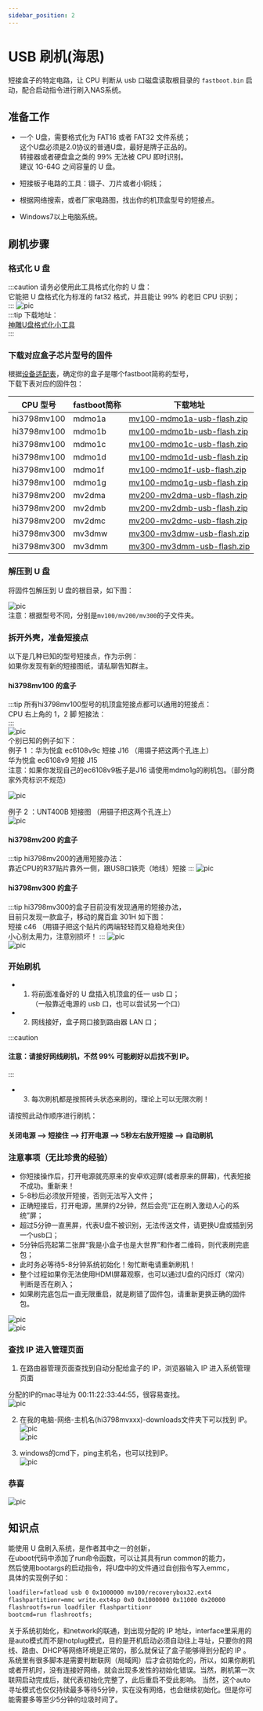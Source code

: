 ```yaml
---
sidebar_position: 2
---
```


# USB 刷机(海思)

短接盒子的特定电路，让 CPU 判断从 usb 口磁盘读取根目录的 ```fastboot.bin``` 启动，配合启动指令进行刷入NAS系统。

##  准备工作

- 一个 U盘，需要格式化为 FAT16 或者 FAT32 文件系统；  
这个U盘必须是2.0协议的普通U盘，最好是牌子正品的。  
转接器或者硬盘盒之类的 99% 无法被 CPU 即时识别。  
建议 1G-64G 之间容量的 U 盘。  

- 短接板子电路的工具：镊子、刀片或者小铜线；  
- 根据网络搜索，或者厂家电路图，找出你的机顶盒型号的短接点。
- Windows7以上电脑系统。  

##  刷机步骤

### 格式化 U 盘

:::caution
请务必使用此工具格式化你的 U 盘：  
它能把 U 盘格式化为标准的 fat32 格式，并且能让 99% 的老旧 CPU 识别；  
:::
![pic](pic/usb.png)  
:::tip
下载地址：  
[神雕U盘格式化小工具](https://www.ecoo.top/update/soft_init/USBFormat.exe)  
:::

### 下载对应盒子芯片型号的固件
根据[设备适配表](/devices/)，确定你的盒子是哪个fastboot简称的型号，  
下载下表对应的固件包：  

| CPU 型号            | fastboot简称        | 下载地址 |  
| ------------------ | --------------------- | ----------------- |  
| hi3798mv100 | mdmo1a | [mv100-mdmo1a-usb-flash.zip](https://node2.histb.com/update/system/mv100-mdmo1a-usb-flash.zip)|  
| hi3798mv100 | mdmo1b | [mv100-mdmo1b-usb-flash.zip](https://node2.histb.com/update/system/mv100-mdmo1b-usb-flash.zip)|  
| hi3798mv100 | mdmo1c | [mv100-mdmo1c-usb-flash.zip](https://node2.histb.com/update/system/mv100-mdmo1c-usb-flash.zip)|  
| hi3798mv100 | mdmo1d | [mv100-mdmo1d-usb-flash.zip](https://node2.histb.com/update/system/mv100-mdmo1d-usb-flash.zip)|  
| hi3798mv100 | mdmo1f | [mv100-mdmo1f-usb-flash.zip](https://node2.histb.com/update/system/mv100-mdmo1f-usb-flash.zip)|  
| hi3798mv100 | mdmo1g | [mv100-mdmo1g-usb-flash.zip](https://node2.histb.com/update/system/mv100-mdmo1g-usb-flash.zip)|  
| hi3798mv200 | mv2dma | [mv200-mv2dma-usb-flash.zip](https://node2.histb.com/update/system/mv200-mv2dma-usb-flash.zip)|  
| hi3798mv200 | mv2dmb | [mv200-mv2dmb-usb-flash.zip](https://node2.histb.com/update/system/mv200-mv2dmb-usb-flash.zip)|  
| hi3798mv200 | mv2dmc | [mv200-mv2dmc-usb-flash.zip](https://node2.histb.com/update/system/mv200-mv2dmc-usb-flash.zip)|  
| hi3798mv300 | mv3dmw | [mv300-mv3dmw-usb-flash.zip](https://node2.histb.com/update/system/mv300-mv3dmw-usb-flash.zip)|  
| hi3798mv300 | mv3dmm | [mv300-mv3dmm-usb-flash.zip](https://node2.histb.com/update/system/mv300-mv3dmm-usb-flash.zip)|  

### 解压到 U 盘

将固件包解压到 U 盘的根目录，如下图：  

![pic](pic/usb2.png)  
注意：根据型号不同，分别是```mv100/mv200/mv300```的子文件夹。

### 拆开外壳，准备短接点
以下是几种已知的型号短接点，作为示例：  
如果你发现有新的短接图纸，请私聊告知群主。  

#### hi3798mv100 的盒子
:::tip
所有hi3798mv100型号的机顶盒短接点都可以通用的短接点：  
CPU 右上角的 1，2 脚 短接法：  
:::  
![pic](pic/cpu12.png)  
个别已知的例子如下：  
例子 1 ：华为悦盒 ec6108v9c 短接 J16 （用镊子把这两个孔连上）  
华为悦盒 ec6108v9 短接 J15  
注意：如果你发现自己的ec6108v9板子是J16 请使用mdmo1g的刷机包。（部分商家外壳标识不规范）  
 
![pic](pic/ec6108v9c.jpg)  

例子 2 ：UNT400B 短接图 （用镊子把这两个孔连上）  
![pic](pic/unt400b.jpg)  

#### hi3798mv200 的盒子
:::tip
hi3798mv200的通用短接办法：  
靠近CPU的R37贴片靠外一侧，跟USB口铁壳（地线）短接
:::
![pic](pic/r37.jpg)  

#### hi3798mv300 的盒子
:::tip
hi3798mv300的盒子目前没有发现通用的短接办法，  
目前只发现一款盒子，移动的魔百盒 301H 如下图：  
短接 c46 （用镊子把这个贴片的两端轻轻而又稳稳地夹住）  
小心别太用力，注意别损坏！
:::
![pic](pic/301h.jpg)  
![pic](pic/301h2.png)  

### 开始刷机

- 1. 将前面准备好的 U 盘插入机顶盒的任一 usb 口；  
（一般靠近电源的 usb 口，也可以尝试另一个口）

- 2. 网线接好，盒子网口接到路由器 LAN 口；  

:::caution
#### 注意：请接好网线刷机，不然 99% 可能刷好以后找不到 IP。  
:::

- 3. 每次刷机都是按照砖头状态来刷的，理论上可以无限次刷！

请按照此动作顺序进行刷机：  

#### 关闭电源 --> 短接住 --> 打开电源 --> 5秒左右放开短接 --> 自动刷机


### 注意事项（无比珍贵的经验）

- 你短接操作后，打开电源就亮原来的安卓欢迎屏(或者原来的屏幕)，代表短接不成功。重新来！  
- 5-8秒后必须放开短接，否则无法写入文件；  
- 正确短接后，打开电源，黑屏约2分钟，然后会亮“正在刷入激动人心的系统”屏；  
- 超过5分钟一直黑屏，代表U盘不被识别，无法传送文件，请更换U盘或插到另一个usb口；  
- 5分钟后亮起第二张屏“我是小盒子也是大世界”和作者二维码，则代表刷完底包；  
- 此时务必等待5-8分钟系统初始化！匆忙断电请重新刷机！  
- 整个过程如果你无法使用HDMI屏幕观察，也可以通过U盘的闪烁灯（常闪）判断是否在刷入；  
- 如果刷完底包后一直无限重启，就是刷错了固件包，请重新更换正确的固件包。  

![pic](pic/flash.png)  
![pic](pic/flash2.png)  


### 查找 IP 进入管理页面

1. 在路由器管理页面查找到自动分配给盒子的 IP，浏览器输入 IP 进入系统管理页面  

分配的IP的mac寻址为 00:11:22:33:44:55，很容易查找。  
![pic](pic/ip.png)  

2. 在我的电脑-网络-主机名(hi3798mvxxx)-downloads文件夹下可以找到 IP。  
![pic](pic/ip2.jpg)  
![pic](pic/ip3.jpg)  

3. windows的cmd下，ping主机名，也可以找到IP。  
![pic](pic/ip4.jpg)  

### 恭喜  

![pic](pic/1700933536657.jpg)  

##  知识点  

能使用 U 盘刷入系统，是作者其中之一的创新，  
在uboot代码中添加了run命令函数，可以让其具有run common的能力，  
然后使用bootargs的启动指令，将U盘中的文件通过自创指令写入emmc，  
具体的实现例子如：  
```html
loadfiler=fatload usb 0 0x1000000 mv100/recoverybox32.ext4
flashpartitionr=mmc write.ext4sp 0x0 0x1000000 0x11000 0x20000
flashrootfs=run loadfiler flashpartitionr
bootcmd=run flashrootfs;
```

关于系统初始化，和network的联通，到出现分配的 IP 地址，interface里采用的是auto模式而不是hotplug模式，目的是开机启动必须自动往上寻址，只要你的网线、路由、DHCP等网络环境是正常的，那么就保证了盒子能够得到分配的 IP 。系统里有很多脚本是需要判断联网（局域网）后才会初始化的，所以，如果你刷机或者开机时，没有连接好网络，就会出现多发性的初始化错误。当然，刷机第一次联网启动完成后，就代表初始化完整了，此后重启不受此影响。
当然，这个auto寻址模式也仅仅持续最多等待5分钟，实在没有网络，也会继续初始化。但是你可能需要多等至少5分钟的垃圾时间了。
